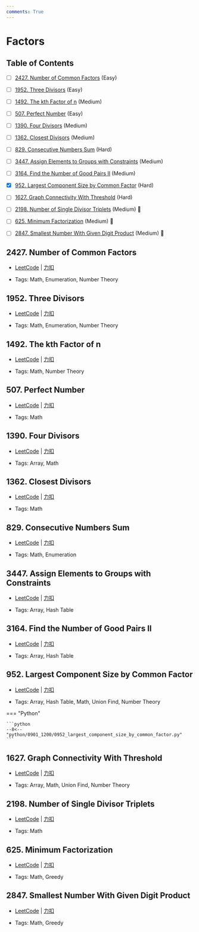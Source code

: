 ```yaml
---
comments: True
---
```


# Factors

## Table of Contents

- [ ] [2427. Number of Common Factors](#2427-number-of-common-factors) (Easy)
- [ ] [1952. Three Divisors](#1952-three-divisors) (Easy)
- [ ] [1492. The kth Factor of n](#1492-the-kth-factor-of-n) (Medium)
- [ ] [507. Perfect Number](#507-perfect-number) (Easy)
- [ ] [1390. Four Divisors](#1390-four-divisors) (Medium)
- [ ] [1362. Closest Divisors](#1362-closest-divisors) (Medium)
- [ ] [829. Consecutive Numbers Sum](#829-consecutive-numbers-sum) (Hard)
- [ ] [3447. Assign Elements to Groups with Constraints](#3447-assign-elements-to-groups-with-constraints) (Medium)
- [ ] [3164. Find the Number of Good Pairs II](#3164-find-the-number-of-good-pairs-ii) (Medium)
- [x] [952. Largest Component Size by Common Factor](#952-largest-component-size-by-common-factor) (Hard)
- [ ] [1627. Graph Connectivity With Threshold](#1627-graph-connectivity-with-threshold) (Hard)
- [ ] [2198. Number of Single Divisor Triplets](#2198-number-of-single-divisor-triplets) (Medium) 👑
- [ ] [625. Minimum Factorization](#625-minimum-factorization) (Medium) 👑
- [ ] [2847. Smallest Number With Given Digit Product](#2847-smallest-number-with-given-digit-product) (Medium) 👑


## 2427. Number of Common Factors

-    [LeetCode](https://leetcode.com/problems/number-of-common-factors/) | [力扣](https://leetcode.cn/problems/number-of-common-factors/)

-   Tags: Math, Enumeration, Number Theory



## 1952. Three Divisors

-    [LeetCode](https://leetcode.com/problems/three-divisors/) | [力扣](https://leetcode.cn/problems/three-divisors/)

-   Tags: Math, Enumeration, Number Theory



## 1492. The kth Factor of n

-    [LeetCode](https://leetcode.com/problems/the-kth-factor-of-n/) | [力扣](https://leetcode.cn/problems/the-kth-factor-of-n/)

-   Tags: Math, Number Theory



## 507. Perfect Number

-    [LeetCode](https://leetcode.com/problems/perfect-number/) | [力扣](https://leetcode.cn/problems/perfect-number/)

-   Tags: Math



## 1390. Four Divisors

-    [LeetCode](https://leetcode.com/problems/four-divisors/) | [力扣](https://leetcode.cn/problems/four-divisors/)

-   Tags: Array, Math



## 1362. Closest Divisors

-    [LeetCode](https://leetcode.com/problems/closest-divisors/) | [力扣](https://leetcode.cn/problems/closest-divisors/)

-   Tags: Math



## 829. Consecutive Numbers Sum

-    [LeetCode](https://leetcode.com/problems/consecutive-numbers-sum/) | [力扣](https://leetcode.cn/problems/consecutive-numbers-sum/)

-   Tags: Math, Enumeration



## 3447. Assign Elements to Groups with Constraints

-    [LeetCode](https://leetcode.com/problems/assign-elements-to-groups-with-constraints/) | [力扣](https://leetcode.cn/problems/assign-elements-to-groups-with-constraints/)

-   Tags: Array, Hash Table



## 3164. Find the Number of Good Pairs II

-    [LeetCode](https://leetcode.com/problems/find-the-number-of-good-pairs-ii/) | [力扣](https://leetcode.cn/problems/find-the-number-of-good-pairs-ii/)

-   Tags: Array, Hash Table



## 952. Largest Component Size by Common Factor

-    [LeetCode](https://leetcode.com/problems/largest-component-size-by-common-factor/) | [力扣](https://leetcode.cn/problems/largest-component-size-by-common-factor/)

-   Tags: Array, Hash Table, Math, Union Find, Number Theory

=== "Python"

    ```python
    --8<-- "python/0901_1200/0952_largest_component_size_by_common_factor.py"
    ```



## 1627. Graph Connectivity With Threshold

-    [LeetCode](https://leetcode.com/problems/graph-connectivity-with-threshold/) | [力扣](https://leetcode.cn/problems/graph-connectivity-with-threshold/)

-   Tags: Array, Math, Union Find, Number Theory



## 2198. Number of Single Divisor Triplets

-    [LeetCode](https://leetcode.com/problems/number-of-single-divisor-triplets/) | [力扣](https://leetcode.cn/problems/number-of-single-divisor-triplets/)

-   Tags: Math



## 625. Minimum Factorization

-    [LeetCode](https://leetcode.com/problems/minimum-factorization/) | [力扣](https://leetcode.cn/problems/minimum-factorization/)

-   Tags: Math, Greedy



## 2847. Smallest Number With Given Digit Product

-    [LeetCode](https://leetcode.com/problems/smallest-number-with-given-digit-product/) | [力扣](https://leetcode.cn/problems/smallest-number-with-given-digit-product/)

-   Tags: Math, Greedy



